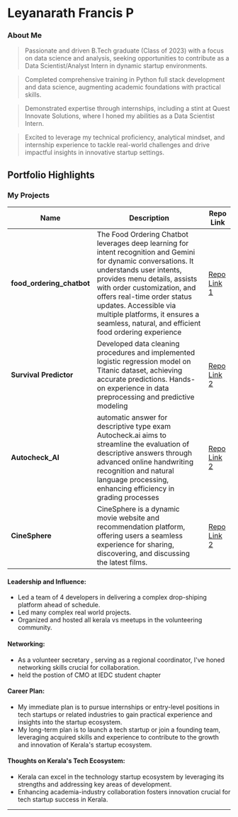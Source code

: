 # Leyanarath Francis P
### About Me

>Passionate and driven B.Tech graduate (Class of 2023) with a focus on data science and analysis, seeking opportunities to contribute as a Data Scientist/Analyst Intern in dynamic startup environments.

> Completed comprehensive training in Python full stack development and data science, augmenting academic foundations with practical skills.

>Demonstrated expertise through internships, including a stint at Quest Innovate Solutions, where I honed my abilities as a Data Scientist Intern.

>Excited to leverage my technical proficiency, analytical mindset, and internship experience to tackle real-world challenges and drive impactful insights in innovative startup settings.


## Portfolio Highlights

### My Projects

| Name                | Description                                                               | Repo Link                                                      |
|---------------------|---------------------------------------------------------------------------------------------------------------------|----------------------------------------------------------------|
| **food_ordering_chatbot**  | The Food Ordering Chatbot leverages deep learning for intent recognition and Gemini for dynamic conversations. It understands user intents, provides menu details, assists with order customization, and offers real-time order status updates. Accessible via multiple platforms, it ensures a seamless, natural, and efficient food ordering experience |[Repo Link 1](https://github.com/leyanarath/food_ordering_chatbot)|
| **Survival Predictor**  | Developed data cleaning procedures and implemented logistic regression model on Titanic dataset, achieving accurate predictions. Hands-on experience in data preprocessing and predictive modeling| [Repo Link 2](https://github.com/leyanarath/-Survival-Predictor)|
| **Autocheck_AI**  |automatic answer for descriptive type exam Autocheck.ai aims to streamline the evaluation of descriptive answers through advanced online handwriting recognition and natural language processing, enhancing efficiency in grading processes| [Repo Link 2](https://github.com/leyanarath/Autocheck_AI)|
| **CineSphere**  | CineSphere is a dynamic movie website and recommendation platform, offering users a seamless experience for sharing, discovering, and discussing the latest films.| [Repo Link 2](https://github.com/leyanarath/CineSphere)|
#### Leadership and Influence:

- Led a team of 4 developers in delivering a complex drop-shiping platform ahead of schedule.
- Led many complex real world projects.
- Organized and hosted all kerala vs meetups in the volunteering community.
#### Networking:

- As a volunteer secretary , serving as a regional coordinator, I've honed networking skills crucial for collaboration.
- held the postion of CMO at IEDC student chapter

#### Career Plan:

- My immediate plan is to pursue internships or entry-level positions in tech startups or related industries to gain practical experience and insights into the startup ecosystem.
- My long-term plan is to launch a tech startup or join a founding team, leveraging acquired skills and experience to contribute to the growth and innovation of Kerala's startup ecosystem.

#### Thoughts on Kerala's Tech Ecosystem:

- Kerala can excel in the technology startup ecosystem by leveraging its strengths and addressing key areas of development.
- Enhancing academia-industry collaboration fosters innovation crucial for tech startup success in Kerala.


---
